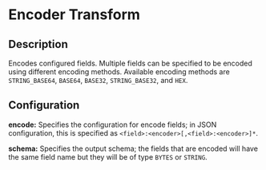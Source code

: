 # Encoder Transform


Description
-----------
Encodes configured fields. Multiple fields can be specified to be encoded using different encoding methods.
Available encoding methods are ``STRING_BASE64``, ``BASE64``, ``BASE32``, ``STRING_BASE32``, and ``HEX``.


Configuration
-------------
**encode:** Specifies the configuration for encode fields; in JSON configuration, 
this is specified as ``<field>:<encoder>[,<field>:<encoder>]*``.

**schema:** Specifies the output schema; the fields that are encoded will have the same field name 
but they will be of type ``BYTES`` or ``STRING``.
